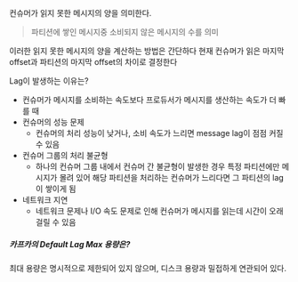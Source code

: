 
컨슈머가 읽지 못한 메시지의 양을 의미한다.
> 파티션에 쌓인 메시지중 소비되지 않은 메시지의 수를 의미


이러한 읽지 못한 메시지의 양을 계산하는 방법은 간단하다
현재 컨슈머가 읽은 마지막 offset과 파티션의 마지막 offset의 차이로 결정한다

Lag이 발생하는 이유는?
- 컨슈머가 메시지를 소비하는 속도보다 프로듀서가 메시지를 생산하는 속도가 더 빠를 때
- 컨슈머의 성능 문제
	- 컨슈머의 처리 성능이 낮거나, 소비 속도가 느리면 message lag이 점점 커질 수 있음
- 컨슈머 그룹의 처리 불균형
	- 하나의 컨슈머 그룹 내에서 컨슈머 간 불균형이 발생한 경우 특정 파티션에만 메시지가 몰려 있어 해당 파티션을 처리하는 컨슈머가 느리다면 그 파티션의 lag이 쌓이게 됨
- 네트워크 지연
	- 네트워크 문제나 I/O 속도 문제로 인해 컨슈머가 메시지를 읽는데 시간이 오래 걸릴 수 있음


##### 카프카의 Default Lag Max 용량은?
최대 용량은 명시적으로 제한되어 있지 않으며, 디스크 용량과 밀접하게 연관되어 있다.

